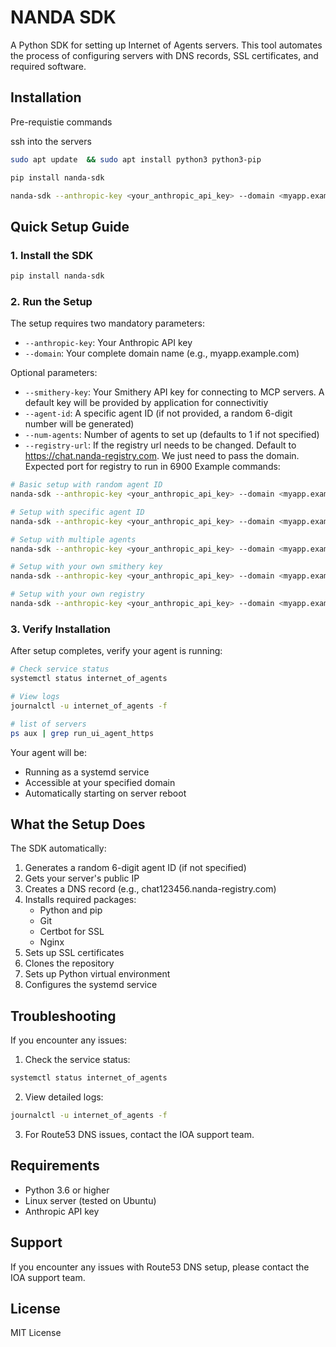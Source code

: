 # NANDA SDK

A Python SDK for setting up Internet of Agents servers. This tool automates the process of configuring servers with DNS records, SSL certificates, and required software.

## Installation

Pre-requistie commands 

ssh into the servers

```bash
sudo apt update  && sudo apt install python3 python3-pip

```

```bash
pip install nanda-sdk
```

```bash
nanda-sdk --anthropic-key <your_anthropic_api_key> --domain <myapp.example.com> 
```

## Quick Setup Guide

### 1. Install the SDK
```bash
pip install nanda-sdk
```

### 2. Run the Setup
The setup requires two mandatory parameters:
- `--anthropic-key`: Your Anthropic API key
- `--domain`: Your complete domain name (e.g., myapp.example.com)

Optional parameters:
- `--smithery-key`: Your Smithery API key for connecting to MCP servers. A default key will be provided by application for connectivitiy
- `--agent-id`: A specific agent ID (if not provided, a random 6-digit number will be generated)
- `--num-agents`: Number of agents to set up (defaults to 1 if not specified)
- `--registry-url`: If the registry url needs to be changed. Default to https://chat.nanda-registry.com. We just need to pass 
the domain. Expected port for registry to run in 6900
Example commands:
```bash
# Basic setup with random agent ID
nanda-sdk --anthropic-key <your_anthropic_api_key> --domain <myapp.example.com> 

# Setup with specific agent ID
nanda-sdk --anthropic-key <your_anthropic_api_key> --domain <myapp.example.com> --agent-id 123456

# Setup with multiple agents
nanda-sdk --anthropic-key <your_anthropic_api_key> --domain <myapp.example.com> --num-agents 3

# Setup with your own smithery key
nanda-sdk --anthropic-key <your_anthropic_api_key> --domain <myapp.example.com> --smithery-key <your_smithery_api_key>

# Setup with your own registry
nanda-sdk --anthropic-key <your_anthropic_api_key> --domain <myapp.example.com> --registry-url <https://your-domain.com>
```

### 3. Verify Installation
After setup completes, verify your agent is running:

```bash
# Check service status
systemctl status internet_of_agents

# View logs
journalctl -u internet_of_agents -f

# list of servers 
ps aux | grep run_ui_agent_https
```

Your agent will be:
- Running as a systemd service
- Accessible at your specified domain
- Automatically starting on server reboot

## What the Setup Does

The SDK automatically:
1. Generates a random 6-digit agent ID (if not specified)
2. Gets your server's public IP
3. Creates a DNS record (e.g., chat123456.nanda-registry.com)
4. Installs required packages:
   - Python and pip
   - Git
   - Certbot for SSL
   - Nginx
5. Sets up SSL certificates
6. Clones the repository
7. Sets up Python virtual environment
8. Configures the systemd service

## Troubleshooting

If you encounter any issues:

1. Check the service status:
```bash
systemctl status internet_of_agents
```

2. View detailed logs:
```bash
journalctl -u internet_of_agents -f
```

3. For Route53 DNS issues, contact the IOA support team.

## Requirements

- Python 3.6 or higher
- Linux server (tested on Ubuntu)
- Anthropic API key

## Support

If you encounter any issues with Route53 DNS setup, please contact the IOA support team.

## License

MIT License 